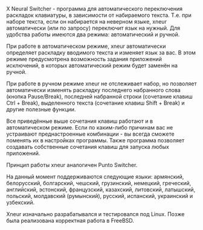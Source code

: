 X Neural Switcher - программа для автоматического переключения раскладок клавиатуры, в зависимости от набираемого текста. Т.е. при наборе текста, если он набирается на неверном языке, xneur автоматически (или по запросу) переключит язык на нужный.
Для удобства работы имеются два режима: автоматический и ручной.

При работе в автоматическом режиме, xneur автоматически определяет раскладку вводимого текста и изменяет язык за вас. В этом режиме предусмотрена возможность задания приложений исключений, в которых автоматический режим будет заменён на ручной.

При работе в ручном режиме xneur не отслеживает набор, но позволяет автоматически изменять раскладку последнего набранного слова (кнопка Pause/Break), последней набранной строки (сочетание клавиш Ctrl + Break), выделенного текста (сочетание клавиш Shift + Break) и другие полезные функции.

Все приведённые выше сочетания клавиш работают и в автоматическом режиме. Если по каким-либо причинам вас не устраивают преднастроенные комбинации - вы всегда сможете поменять их в настройках программы.
Также программа позволяет создавать собственные сочетания клавиш для запуска любых приложений.

Принцип работы xneur аналогичен Punto Switcher.

На данный момент поддерживаются следующие языки: армянский, белорусский, болгарский, чешский, грузинский, немецкий, греческий, английский, эстонский, французский, казахский, литовский, латышский, польский, молдавский (румынский), русский, испанский, украинский и узбекский.

Xneur изначально разрабатывался и тестировался под Linux. Позже была реализована корректная работа в FreeBSD.
